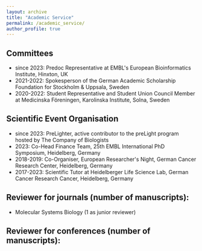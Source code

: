 ```yaml
---
layout: archive
title: "Academic Service"
permalink: /academic_service/
author_profile: true
---
```


<h2>Committees</h2>

* since 2023: Predoc Representative at EMBL's European Bioinformatics Institute, Hinxton, UK
* 2021-2022: Spokesperson of the German Academic Scholarship Foundation for Stockholm & Uppsala, Sweden
* 2020-2022: Student Representative and Student Union Council Member at Medicinska Föreningen, Karolinska Institute, Solna, Sweden

<h2>Scientific Event Organisation</h2>

* since 2023: PreLighter, active contributor to the preLight program hosted by The Company of Biologists
* 2023: Co-Head Finance Team, 25th EMBL International PhD Symposium, Heidelberg, Germany
* 2018-2019: Co-Organiser, European Researcher's Night, German Cancer Research Center, Heidelberg, Germany 
* 2017-2023: Scientific Tutor at Heidelberger Life Science Lab, German Cancer Research Cancer, Heidelberg, Germany

<h2>Reviewer for journals (number of manuscripts):</h2>

* Molecular Systems Biology (1 as junior reviewer)

<h2>Reviewer for conferences (number of manuscripts):</h2>